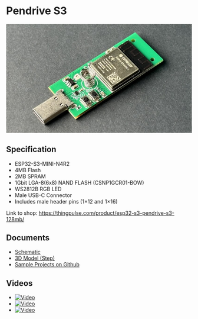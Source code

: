 # Pendrive S3

![ePulseFeatherC6](images/ThingPulse_PendriveS3_M.jpeg)

## Specification
 * ESP32-S3-MINI-N4R2
 * 4MB Flash
 * 2MB SPRAM
 * 1Gbit LGA-8(6x8) NAND FLASH (CSNP1GCR01-BOW)
 * WS2812B RGB LED
 * Male USB-C Connector
 * Includes male header pins (1×12 and 1×16)

Link to shop: https://thingpulse.com/product/esp32-s3-pendrive-s3-128mb/

## Documents

* [Schematic](pendrive-s3-schematic.pdf)
* [3D Model (Step)](pendrive-s3.step)
* [Sample Projects on Github](https://github.com/ThingPulse/pendrive-s3-samples)

## Videos

* [![Video](https://i3.ytimg.com/vi/QxjvsX2-O5E/hqdefault.jpg)](https://www.youtube.com/watch?v=QxjvsX2-O5E)
* [![Video](https://i3.ytimg.com/vi/rwmssfPTCUo/hqdefault.jpg)](https://www.youtube.com/watch?v=rwmssfPTCUo)
* [![Video](https://i3.ytimg.com/vi/ophLdG92JLo/hqdefault.jpg)](https://www.youtube.com/watch?v=ophLdG92JLo)
